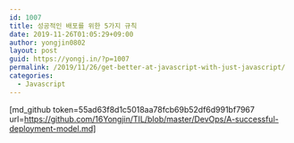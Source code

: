 ```yaml
---
id: 1007
title: 성공적인 배포를 위한 5가지 규칙
date: 2019-11-26T01:05:29+09:00
author: yongjin0802
layout: post
guid: https://yongj.in/?p=1007
permalink: /2019/11/26/get-better-at-javascript-with-just-javascript/
categories:
  - Javascript
---
```

[md_github token=55ad63f8d1c5018aa78fcb69b52df6d991bf7967 url=https://github.com/16Yongjin/TIL/blob/master/DevOps/A-successful-deployment-model.md]